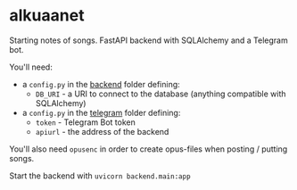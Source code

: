 # alkuaanet

Starting notes of songs. FastAPI backend with SQLAlchemy and a Telegram bot.

You'll need:
* a `config.py` in the [backend](backend) folder defining:
  * `DB_URI` - a URI to connect to the database (anything compatible with SQLAlchemy)
* a `config.py` in the [telegram](telegram) folder defining:
  * `token` - Telegram Bot token
  * `apiurl` - the address of the backend

You'll also need `opusenc` in order to create opus-files when posting / putting songs.

Start the backend with `uvicorn backend.main:app`
